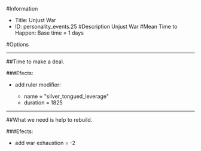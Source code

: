 #Information
 - Title: Unjust War
 - ID: personality_events.25
#Description
Unjust War
#Mean Time to Happen:
Base time = 1 days

#Options

___
##Time to make a deal.

###Efects:<ul><li>add ruler modifier:</li><ul><li>name = "silver_tongued_leverage"</li><li>duration = 1825</li></ul></ul>

___
##What we need is help to rebuild.

###Efects:<ul><li>add war exhaustion = -2</li></ul>
